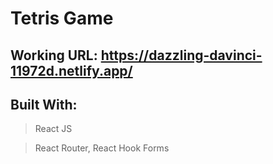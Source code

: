 # Tetris Game

## Working URL: https://dazzling-davinci-11972d.netlify.app/

## Built With:

> React JS

> React Router, React Hook Forms
